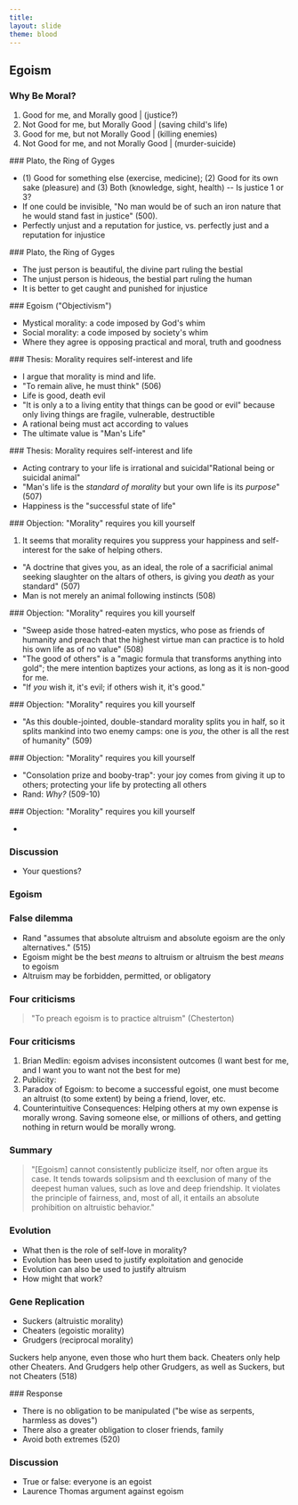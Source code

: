 ```yaml
---
title: 
layout: slide
theme: blood
---
```


<section><!--Intro slide begin-->
<section data-background="http://cdn.thefederalist.com/wp-content/uploads/2015/07/aynrand.jpg" data-markdown><!--Intro slide begin-->




## Egoism




</section> <!--Intro slide end-->
<section data-markdown>  <!--Slide Beginning-->



### Why Be Moral?

1. Good for me, and Morally good     | (justice?)
2. Not Good for me, but Morally Good | (saving child's life)
2. Good for me, but not Morally Good | (killing enemies)
2. Not Good for me, and not Morally Good | (murder-suicide)


</section><section data-markdown>
### Plato, the Ring of Gyges

- (1) Good for something else (exercise, medicine); (2) Good for its own sake (pleasure) and (3) Both (knowledge, sight, health) -- Is justice 1 or 3? 
- If one could be invisible, "No man would be of such an iron nature that he would stand fast in justice" (500).
- Perfectly unjust and a reputation for justice, vs. perfectly just and a reputation for injustice


</section><section data-markdown>
### Plato, the Ring of Gyges

- The just person is beautiful, the divine part ruling the bestial
- The unjust person is hideous, the bestial part ruling the human
- It is better to get caught and punished for injustice




</section><section data-markdown>
### Egoism ("Objectivism")

- Mystical morality: a code imposed by God's whim
- Social morality: a code imposed by society's whim
- Where they agree is opposing practical and moral, truth and goodness




</section><section data-markdown>
### Thesis: Morality requires self-interest and life

- I argue that morality is mind and life. 
- "To remain alive, he  must think" (506)
- Life is good, death evil
- "It is only a to a living entity that things can be good or evil" because only living things are fragile, vulnerable, destructible
- A rational being must act according to values
- The ultimate value is "Man's Life"

</section><section data-markdown>
### Thesis: Morality requires self-interest and life

- Acting contrary to your life is irrational and suicidal"Rational being or suicidal animal"
- "Man's life is the *standard of morality* but your own life is its *purpose*" (507)
- Happiness is the "successful state of life"


</section><section data-markdown>
### Objection: "Morality" requires you kill yourself

1. It seems that morality requires you suppress your happiness and self-interest for the sake of helping others. 
- "A doctrine that gives you, as an ideal, the role of a sacrificial animal seeking slaughter on the altars of others, is giving you *death* as your standard" (507)
- Man is not merely an animal following instincts (508)

</section><section data-markdown>
### Objection: "Morality" requires you kill yourself

- "Sweep aside those hatred-eaten mystics, who pose as friends of humanity and preach that the highest virtue man can practice is to hold his own life as of no value" (508)
- "The good of others" is a "magic formula that transforms anything into gold"; the mere intention baptizes your actions, as long as it is non-good for me. 
- "If *you* wish it, it's evil; if others wish it, it's good."

</section><section data-markdown>
### Objection: "Morality" requires you kill yourself

- "As this double-jointed, double-standard morality splits you in half, so it splits mankind into two enemy camps: one is *you*, the other is all the rest of humanity" (509)


</section><section data-markdown>
### Objection: "Morality" requires you kill yourself

- "Consolation prize and booby-trap": your joy comes from giving it up to others; protecting your life by protecting all others
- Rand: *Why?* (509-10)

</section><section data-markdown>
### Objection: "Morality" requires you kill yourself
 
- 


</section><section data-markdown>

### Discussion

* Your questions?



</section><!--Slide end-->
</section><!--Day end-->




<section><!--Day 2 Begin-->
<section data-background="http://www.abeautiful.world/wp-content/uploads/sites/41/2015/06/altruism-830x460.jpg" data-markdown><!--Intro slide begin-->




# Egoism




</section> <!--Intro slide end-->
<section data-markdown>  <!--Slide Beginning-->

### False dilemma

- Rand "assumes that absolute altruism and absolute egoism are the only alternatives." (515)
- Egoism might be the best *means* to altruism or altruism the best *means* to egoism
- Altruism may be forbidden, permitted, or obligatory


</section>
<section data-markdown>

### Four criticisms


>"To preach egoism is to practice altruism" (Chesterton)


</section><section data-markdown>

### Four criticisms

1. Brian Medlin: egoism advises inconsistent outcomes (I want best for me, and I want you to want not the best for me)
2. Publicity: 
3. Paradox of Egoism: to become a successful egoist, one must become an altruist (to some extent) by being a friend, lover, etc.
4. Counterintuitive Consequences: Helping others at my own expense is morally wrong. Saving someone else, or millions of others, and getting nothing in return would be morally wrong. 




</section><section data-markdown>

### Summary

> "[Egoism] cannot consistently publicize itself, nor often argue its case. It tends towards solipsism and th eexclusion of many of the deepest human values, such as love and deep friendship. It violates the principle of fairness, and, most of all, it entails an absolute prohibition on altruistic behavior."





</section><section data-markdown>

### Evolution

- What then is the role of self-love in morality?
- Evolution has been used to justify exploitation and genocide
- Evolution can also be used to justify altruism
- How might that work? 





</section><section data-markdown>

### Gene Replication

- Suckers (altruistic morality)
- Cheaters (egoistic morality)
- Grudgers (reciprocal morality)

Suckers help anyone, even those who hurt them back. Cheaters only help other Cheaters. And Grudgers help other Grudgers, as well as Suckers, but not Cheaters (518)

</section><section data-markdown>
### Response

- There is no obligation to be manipulated ("be wise as serpents, harmless as doves")
- There also a greater obligation to closer friends, family
- Avoid both extremes (520)


</section><section data-markdown>



### Discussion

- True or false: everyone is an egoist
- Laurence Thomas argument against egoism





</section>
</section> <!--end day 2-->